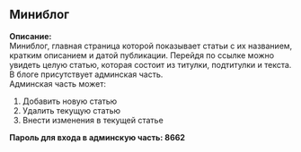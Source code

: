 ## Миниблог  
**Описание:**  
Миниблог, главная страница которой показывает статьи с их названием, кратким описанием и датой публикации. 
Перейдя по ссылке можно увидеть целую статью, которая состоит из титулки, подтитулки и текста.  
В блоге присутствует админская часть.  
Админская часть может:  
1) Добавить новую статью  
2) Удалить текущую статью  
3) Внести изменения в текущей статье

**Пароль для входа в админскую часть: 8662**  
  
  
